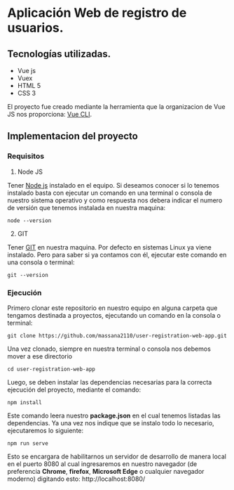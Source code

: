 # Aplicación Web de registro de usuarios.

## Tecnologías utilizadas.

- Vue js
- Vuex
- HTML 5
- CSS 3

El proyecto fue creado mediante la herramienta que la organizacion de Vue JS nos proporciona: [Vue CLI](https://cli.vuejs.org/).

## Implementacion del proyecto

### Requisitos

1. Node JS

Tener [Node js](https://nodejs.org/es/) instalado en el equipo. Si deseamos conocer si lo tenemos instalado basta con ejecutar un comando en una terminal o consola de nuestro sistema operativo y como respuesta nos debera indicar el numero de versión que tenemos instalada en nuestra maquina:

```
node --version
```

2. GIT

Tener [GIT](https://git-scm.com/) en nuestra maquina. Por defecto en sistemas Linux ya viene instalado. Pero para saber si ya contamos con él, ejecutar este comando en una consola o terminal:

```
git --version
```

### Ejecución

Primero clonar este repositorio en nuestro equipo en alguna carpeta que tengamos destinada a proyectos, ejecutando un comando en la consola o terminal:

```
git clone https://github.com/massana2110/user-registration-web-app.git
```

Una vez clonado, siempre en nuestra terminal o consola nos debemos mover a ese directorio

```
cd user-registration-web-app
```

Luego, se deben instalar las dependencias necesarias para la correcta ejecución del proyecto, mediante el comando:

```
npm install
```

Este comando leera nuestro **package.json** en el cual tenemos listadas las dependencias. Ya una vez nos indique que se instalo todo lo necesario, ejecutaremos lo siguiente:

```
npm run serve
```

Esto se encargara de habilitarnos un servidor de desarrollo de manera local en el puerto 8080 al cual ingresaremos en nuestro navegador (de preferencia **Chrome**, **firefox**, **Microsoft Edge** o cualquier navegador moderno) digitando esto: http://localhost:8080/
